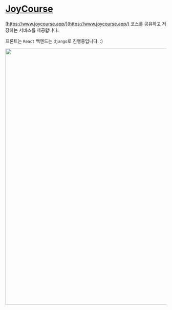 # [JoyCourse](https://www.joycourse.app/)
[https://www.joycourse.app/](https://www.joycourse.app/)
코스를 공유하고 저장하는 서비스를 제공합니다.

프론트는 ```React``` 백엔드는 ```django```로 진행중입니다. :)

<img src="https://user-images.githubusercontent.com/19269876/138113113-ea495fa2-19b1-4918-bcb5-02eea7fa1e56.png" height="800">
